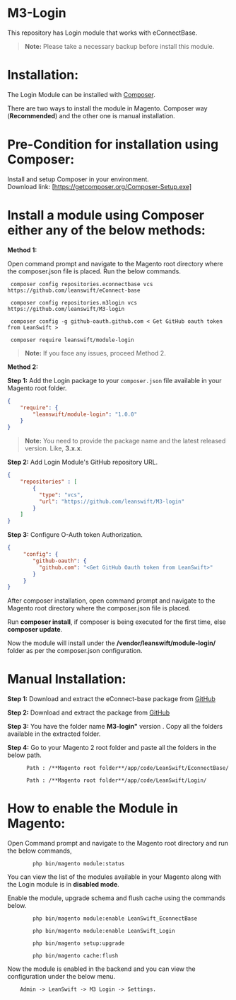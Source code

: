 # M3-Login

This repository has Login module that works with eConnectBase.

> **Note:** Please take a necessary backup before install this module.


# Installation:

The Login Module can be installed with [Composer](https://getcomposer.org/). 

There are two ways to install the module in  Magento. Composer way (**Recommended**) and the other one is manual installation.

# Pre-Condition for installation using Composer:

   Install and setup Composer in your environment.                                                  
   Download link: [https://getcomposer.org/Composer-Setup.exe]


# Install a module using Composer either any of the below methods:

**Method 1:**


 Open command prompt and navigate to the Magento root directory where the composer.json file is placed. Run the below commands.
  
 
     composer config repositories.econnectbase vcs https://github.com/leanswift/eConnect-base

     composer config repositories.m3login vcs https://github.com/leanswift/M3-login
  
     composer config -g github-oauth.github.com < Get GitHub oauth token from LeanSwift >
  
     composer require leanswift/module-login
  
 > **Note:** If you face any issues, proceed Method 2.

**Method 2:**


**Step 1:** Add the Login package to your `composer.json` file available in your Magento root folder.

```json
{
    "require": {
        "leanswift/module-login": "1.0.0"
    }
}
```
  > **Note:** You need to provide the package name and the latest released version. Like, **3.x.x**.
 
**Step 2:** Add Login Module's GitHub repository URL.

```json
{
    "repositories" : [
        {
          "type": "vcs",
          "url": "https://github.com/leanswift/M3-login"
        }
    ]
}
```

**Step 3:** Configure O-Auth token Authorization.
```json
{
     "config": {
        "github-oauth": {
          "github.com": "<Get GitHub Oauth token from LeanSwift>"
        }
     }
}
```

After composer installation, open command prompt and navigate to the Magento root  directory where the composer.json file is placed.
         
Run **composer install**, if composer is being executed for the first time, else **composer update**.

Now the module will install under the **/vendor/leanswift/module-login/** folder as per the composer.json configuration.

 
# Manual Installation:

   **Step 1:** Download and extract the eConnect-base package from [GitHub](https://github.com/leanswift/eConnect-base)

   **Step 2:** Download and extract the package from [GitHub](https://github.com/leanswift/M3-login)
   
   **Step 3:**  You have the folder name **M3-login"** version . Copy all the folders available in the extracted folder.
   
   **Step 4:** Go to your Magento 2 root folder and paste all the folders in the below path.
   
          Path : /**Magento root folder**/app/code/LeanSwift/EconnectBase/ 
   
          Path : /**Magento root folder**/app/code/LeanSwift/Login/ 
          
# How to enable the Module in Magento:
          
  Open Command prompt and navigate to the Magento root directory and run the below commands,   
    
            php bin/magento module:status 
            
  You can view the list of the modules available in your Magento along with the Login module is in **disabled mode**.
            
            
  Enable the module, upgrade schema and flush cache using the commands below.
  
            php bin/magento module:enable LeanSwift_EconnectBase
  
            php bin/magento module:enable LeanSwift_Login
             
            php bin/magento setup:upgrade 
            
            php bin/magento cache:flush
            
  Now the module is enabled in the backend and you can view the configuration under the below menu.
   
        Admin -> LeanSwift -> M3 Login -> Settings.
